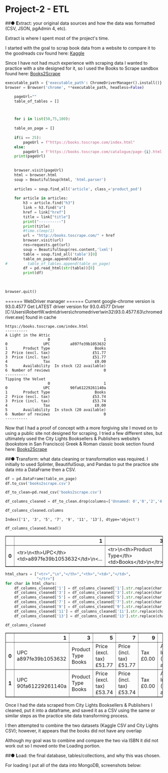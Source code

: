 # Project-2 - ETL

##● **E**xtract: your original data sources and how the data was formatted (CSV, JSON, pgAdmin 4, etc).

Extract is where I spent most of the project's time.

I started with the goal to scrap book data from a website to compare it to the goodreads csv found here: 
[Kaggle](https://www.kaggle.com/jealousleopard/goodreadsbooks)

Since I have not had much experience with scraping data I wanted to practice with a site designed for it, so I used the Books to Scrape sandbox found here:
[Books2Scrape]( https://books.toscrape.com/index.html)

```python
executable_path = {'executable_path': ChromeDriverManager().install()}
browser = Browser('chrome', **executable_path, headless=False)

    pageUrl=""
    table_of_tables = []



    for i in list(50,75,100):
    
    table_on_page = []
    
    if(i == 25):
        pageUrl = f"https://books.toscrape.com/index.html"
    else: 
        pageUrl = f'https://books.toscrape.com/catalogue/page-{i}.html'
    print(pageUrl)
    
    
    browser.visit(pageUrl)
    html = browser.html
    soup = BeautifulSoup(html, 'html.parser')
    
    articles = soup.find_all('article', class_='product_pod')
    
    for article in articles: 
        h3 = article.find("h3")
        link = h3.find("a")
        href = link["href"]
        title = link["title"]
        print("----------")
        print(title)
        #time.sleep(1)
        url = "http://books.toscrape.com/" + href
        browser.visit(url)
        res=requests.get(url)
        soup = BeautifulSoup(res.content,'lxml')
        table = soup.find_all('table')[0]
        table_on_page.append(table)
#         table_of_tables.append(table_on_page)
        df = pd.read_html(str(table))[0]
        print(df)
               
             
        
browser.quit()          
```   
               
             
        
====== WebDriver manager ======
    Current google-chrome version is 93.0.4577
    Get LATEST driver version for 93.0.4577
    Driver [C:\Users\RobertW\.wdm\drivers\chromedriver\win32\93.0.4577.63\chromedriver.exe] found in cache
    

    https://books.toscrape.com/index.html
    ----------
    A Light in the Attic
                       0                        1
    0                UPC         a897fe39b1053632
    1       Product Type                    Books
    2  Price (excl. tax)                   £51.77
    3  Price (incl. tax)                   £51.77
    4                Tax                    £0.00
    5       Availability  In stock (22 available)
    6  Number of reviews                        0
    ----------
    Tipping the Velvet
                       0                        1
    0                UPC         90fa61229261140a
    1       Product Type                    Books
    2  Price (excl. tax)                   £53.74
    3  Price (incl. tax)                   £53.74
    4                Tax                    £0.00
    5       Availability  In stock (20 available)
    6  Number of reviews                        0
    ----------

Now that I had a proof of concept with a more forgiving site I moved on to using a public site not designed for scraping. I tried a few different sites, but ultimately used the City Lights Booksellers & Publishers website’s (bookstore in San Francisco) Greek & Roman classic book section found here:
[Books2Scrape]( https://citylights.com/greek-roman/)









##● **T**ransform: what data cleaning or transformation was required.
I initially to used Splinter, BeautifulSoup, and Pandas to put the practice site data into a DataFrame then a CSV.

```python
df = pd.DataFrame(table_on_page)
df.to_csv('books2scrape.csv')
```


```python
df_to_clean=pd.read_csv('books2scrape.csv')
```


```python
df_columns_cleaned = df_to_clean.drop(columns=['Unnamed: 0','0','2','4','6','8','10','12','14'])
```


```python
df_columns_cleaned.columns
```




    Index(['1', '3', '5', '7', '9', '11', '13'], dtype='object')




```python
df_columns_cleaned.head()
```




<div>

<table border="1" class="dataframe">
  <thead>
    <tr style="text-align: right;">
      <th></th>
      <th>1</th>
      <th>3</th>
      <th>5</th>
      <th>7</th>
      <th>9</th>
      <th>11</th>
      <th>13</th>
    </tr>
  </thead>
  <tbody>
    <tr>
      <th>0</th>
      <td>&lt;tr&gt;\n&lt;th&gt;UPC&lt;/th&gt;&lt;td&gt;a897fe39b1053632&lt;/td&gt;\n&lt;...</td>
      <td>&lt;tr&gt;\n&lt;th&gt;Product Type&lt;/th&gt;&lt;td&gt;Books&lt;/td&gt;\n&lt;/tr&gt;</td>
      <td>&lt;tr&gt;\n&lt;th&gt;Price (excl. tax)&lt;/th&gt;&lt;td&gt;£51.77&lt;/td...</td>
      <td>&lt;tr&gt;\n&lt;th&gt;Price (incl. tax)&lt;/th&gt;&lt;td&gt;£51.77&lt;/td...</td>
      <td>&lt;tr&gt;\n&lt;th&gt;Tax&lt;/th&gt;&lt;td&gt;£0.00&lt;/td&gt;\n&lt;/tr&gt;</td>
      <td>&lt;tr&gt;\n&lt;th&gt;Availability&lt;/th&gt;\n&lt;td&gt;In stock (22 ...</td>
      <td>&lt;tr&gt;\n&lt;th&gt;Number of reviews&lt;/th&gt;\n&lt;td&gt;0&lt;/td&gt;\n...</td>
    </tr>
  </tbody>
</table>
</div>

```python
html_chars = ["<tr>","\n","</th>","<th>","<td>","</td>",
              "</tr>"]
for char in html_chars:
    df_columns_cleaned['1'] = df_columns_cleaned['1'].str.replace(char, ' ')
    df_columns_cleaned['3'] = df_columns_cleaned['3'].str.replace(char, ' ')
    df_columns_cleaned['5'] = df_columns_cleaned['5'].str.replace(char, ' ')
    df_columns_cleaned['7'] = df_columns_cleaned['7'].str.replace(char, ' ')
    df_columns_cleaned['9'] = df_columns_cleaned['9'].str.replace(char, ' ')
    df_columns_cleaned['11'] = df_columns_cleaned['11'].str.replace(char, ' ')
    df_columns_cleaned['13'] = df_columns_cleaned['13'].str.replace(char, ' ')
```


```python
df_columns_cleaned
```
<div>
<style scoped>
    .dataframe tbody tr th:only-of-type {
        vertical-align: middle;
    }

    .dataframe tbody tr th {
        vertical-align: top;
    }

    .dataframe thead th {
        text-align: right;
    }
</style>
<table border="1" class="dataframe">
  <thead>
    <tr style="text-align: right;">
      <th></th>
      <th>1</th>
      <th>3</th>
      <th>5</th>
      <th>7</th>
      <th>9</th>
      <th>11</th>
      <th>13</th>
    </tr>
  </thead>
  <tbody>
    <tr>
      <th>0</th>
      <td>UPC  a897fe39b1053632</td>
      <td>Product Type  Books</td>
      <td>Price (excl. tax)  £51.77</td>
      <td>Price (incl. tax)  £51.77</td>
      <td>Tax  £0.00</td>
      <td>Availability   In stock (22 available)</td>
      <td>Number of reviews   0</td>
    </tr>
    <tr>
      <th>1</th>
      <td>UPC  90fa61229261140a</td>
      <td>Product Type  Books</td>
      <td>Price (excl. tax)  £53.74</td>
      <td>Price (incl. tax)  £53.74</td>
      <td>Tax  £0.00</td>
      <td>Availability   In stock (20 available)</td>
      <td>Number of reviews   0</td>
    </tr>

  </tbody>
</table>
</div>



Once I had the data scraped from City Lights Booksellers & Publishers I cleaned, put it into a dataframe, and saved it as a CSV using the same or similar steps as the practice site data transforming process.


I then attempted to combine the two datasets (Kaggle CSV and City Lights CSV); however, it appears that the books did not have any overlap

Although my goal was to combine and compare the two via ISBN it did not work out so I moved onto the Loading portion.


##● **L**oad: the final database, tables/collections, and why this was chosen.

For loading I put all of the data into MongoDB, screenshots below:

